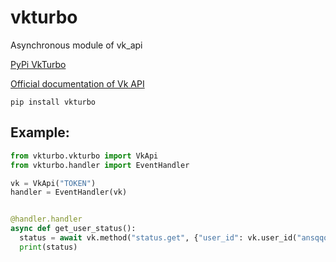 # vkturbo
Asynchronous module of vk_api

[PyPi VkTurbo](https://pypi.org/project/vkturbo/)

[Official documentation of Vk API](https://vk.com/dev/manuals)

`pip install vkturbo`

## Example:

```py
from vkturbo.vkturbo import VkApi
from vkturbo.handler import EventHandler

vk = VkApi("TOKEN")
handler = EventHandler(vk)


@handler.handler
async def get_user_status():
  status = await vk.method("status.get", {"user_id": vk.user_id("ansqqq")})
  print(status)
```
